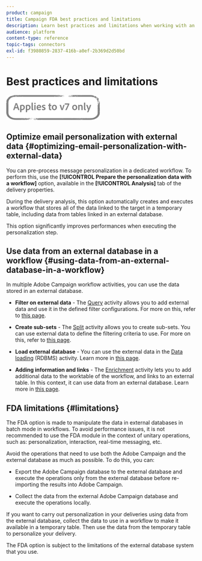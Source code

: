 ```yaml
---
product: campaign
title: Campaign FDA best practices and limitations
description: Learn best practices and limitations when working with an external database (FDA)
audience: platform
content-type: reference
topic-tags: connectors
exl-id: f3980859-2837-416b-a0ef-2b369d2d50bd
---
```

# Best practices and limitations 

![](../../assets/v7-only.svg)

## Optimize email personalization with external data {#optimizing-email-personalization-with-external-data}

You can pre-process message personalization in a dedicated workflow. To perform this, use the **[!UICONTROL Prepare the personalization data with a workflow]** option, available in the **[!UICONTROL Analysis]** tab of the delivery properties.

During the delivery analysis, this option automatically creates and executes a workflow that stores all of the data linked to the target in a temporary table, including data from tables linked in an external database.

This option significantly improves performances when executing the personalization step.

## Use data from an external database in a workflow {#using-data-from-an-external-database-in-a-workflow}

In multiple Adobe Campaign workflow activities, you can use the data stored in an external database.

* **Filter on external data** -  The [Query](../../../common/workflow/using/targeting-data.md#selecting-data) activity allows you to add external data and use it in the defined filter configurations. For more on this, refer to [this page](../../../common/workflow/using/targeting-data.md#selecting-data).

* **Create sub-sets** - The [Split](../../../common/workflow/using/split.md) activity allows you to create sub-sets. You can use external data to define the filtering criteria to use. For more on this, refer to [this page](../../../common/workflow/using/split.md).

* **Load external database** - You can use the external data in the [Data loading](../../../common/workflow/using/data-loading--rdbms-.md) (RDBMS) activity. Learn more in [this page](../../../common/workflow/using/data-loading--rdbms-.md).

* **Adding information and links** - The [Enrichment](../../../common/workflow/using/enrichment.md) activity lets you to add additional data to the worktable of the workflow, and links to an external table. In this context, it can use data from an external database. Learn more in [this page](../../../common/workflow/using/enrichment.md).

## FDA limitations {#limitations}

The FDA option is made to manipulate the data in external databases in batch mode in workflows. To avoid performance issues, it is not recommended to use the FDA module in the context of unitary operations, such as: personalization, interaction, real-time messaging, etc.

Avoid the operations that need to use both the Adobe Campaign and the external database as much as possible. To do this, you can:

* Export the Adobe Campaign database to the external database and execute the operations only from the external database before re-importing the results into Adobe Campaign.

* Collect the data from the external Adobe Campaign database and execute the operations locally.

If you want to carry out personalization in your deliveries using data from the external database, collect the data to use in a workflow to make it available in a temporary table. Then use the data from the temporary table to personalize your delivery.

The FDA option is subject to the limitations of the external database system that you use.

